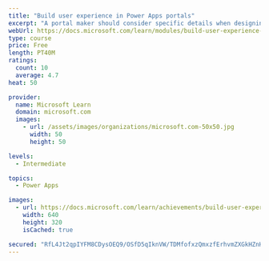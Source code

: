 ```yaml
---
title: "Build user experience in Power Apps portals"
excerpt: "A portal maker should consider specific details when designing and building portals. Implementing a portal solution requires knowledge of the specific business requirements and needs of the customer. Along with being simplistic and well-designed, a successful portal should provide functionality in consideration of geographical location, language, and accessibility needs. Additionally, portal makers should ensure that portal metadata is backed up to source control and deployed to test and production environments in a consistent and structured way."
webUrl: https://docs.microsoft.com/learn/modules/build-user-experience-portals/
type: course
price: Free
length: PT40M
ratings:
  count: 10
  average: 4.7
heat: 50

provider:
  name: Microsoft Learn
  domain: microsoft.com
  images:
    - url: /assets/images/organizations/microsoft.com-50x50.jpg
      width: 50
      height: 50

levels:
  - Intermediate

topics:
  - Power Apps

images:
  - url: https://docs.microsoft.com/learn/achievements/build-user-experience-portals-social.png
    width: 640
    height: 320
    isCached: true

secured: "RfL4Jt2qpIYFM8CDysOEQ9/OSfD5qIknVW/TDMfofxzQmxzfErhvmZXGkHZnHq+aU2HaXHb7Td/5OTw4kiWW61qqA+krinxfd7NMbgCbu6N4Vp3dbd1PNiBvILibMlhqmZ/jB0HHoD5gNz2K5ttd3cuPELkvekFKq1kn5cHb3NN9JiBU089xi24UyKaiZzzNU4krDs7dTybIZ1zt7qmu9OgmXGvlghxHevsZMgTjBUaN2+0UE9jKlNXf5+PPcvScztpIwGAdsBnLE5sMhqtYRHRwWZ+sJgBS0EBR18X1PRgk6Qsp+8C+6/vfIbCOaO7LLz5OgHaEUCoQXbmX2uFvsSXLJYsKT1ER5P2gWMJIFv7Cn267Zmj24OUJBZVf0KCjYNQgofv7LHQnzo9VwGw5kA==;TaAH+Xp1RALK+wrpOcW15Q=="
---
```



